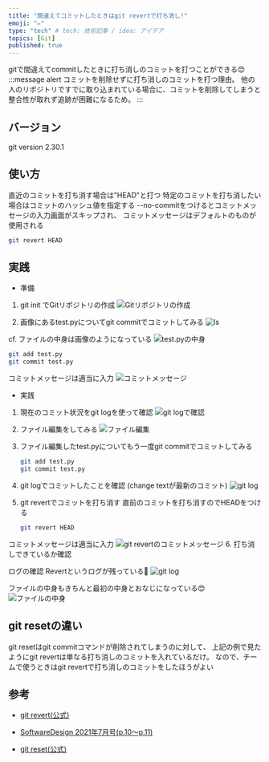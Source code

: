 ```yaml
---
title: "間違えてコミットしたときはgit revertで打ち消し!"
emoji: "✏️"
type: "tech" # tech: 技術記事 / idea: アイデア
topics: [Git]
published: true
---
```


gitで間違えてcommitしたときに打ち消しのコミットを打つことができる😊
:::message alert
コミットを削除せずに打ち消しのコミットを打つ理由。
他の人のリポジトリですでに取り込まれている場合に、コミットを削除してしまうと
整合性が取れず追跡が困難になるため。
:::

## バージョン

git version 2.30.1

## 使い方

直近のコミットを打ち消す場合は"HEAD"と打つ
特定のコミットを打ち消したい場合はコミットのハッシュ値を指定する
--no-commitをつけるとコミットメッセージの入力画面がスキップされ、
コミットメッセージはデフォルトのものが使用される

```zsh
git revert HEAD
```

## 実践

- 準備

1. git init でGitリポジトリの作成
![Gitリポジトリの作成](https://gyazo.com/acec1c0f2b9dd51cafe7f7559bafe656.png)

2. 画像にあるtest.pyについてgit commitでコミットしてみる
![ls](https://gyazo.com/d0c5bd70f46d99b987e417b87f86a798.png)

cf.
ファイルの中身は画像のようになっている
![test.pyの中身](https://gyazo.com/b00a55478021822d8d09cc7c3ace8e78.png)

```zsh
git add test.py
git commit test.py
```

コミットメッセージは適当に入力
![コミットメッセージ](https://gyazo.com/88553a02015cb05859bc789d26c2cc1c.png)

- 実践

1. 現在のコミット状況をgit logを使って確認
![git logで確認](https://gyazo.com/5bbecaf8d46c26d6f90cc880e4ec8e05.png)

2. ファイル編集をしてみる
![ファイル編集](https://gyazo.com/176274094a01c74e2582b6170529b33c.png)

3. ファイル編集したtest.pyについてもう一度git commitでコミットしてみる

    ```zsh
    git add test.py
    git commit test.py
    ```

4. git logでコミットしたことを確認
(change textが最新のコミット)
![git log](https://gyazo.com/a11bc619b58e3f09da4d6a92461b538b.png)

5. git revertでコミットを打ち消す
直前のコミットを打ち消すのでHEADをつける

    ```zsh
    git revert HEAD
    ```

コミットメッセージは適当に入力
![git revertのコミットメッセージ](https://gyazo.com/30263d7d2152d09f07b279cfd5d3b8af.png)
6. 打ち消しできているか確認

ログの確認
Revertというログが残っている👏
![git log](https://gyazo.com/4587aa4ca40937136c2bd3c533a8eb79.png)

ファイルの中身もきちんと最初の中身とおなじになっている😊
![ファイルの中身](https://gyazo.com/2a1b9b66bd4f81159ee74fa12d13ed49.png)

## git resetの違い

git resetはgit commitコマンドが削除されてしまうのに対して、
上記の例で見たようにgit revertは単なる打ち消しのコミットを入れているだけ。
なので、チームで使うときはgit revertで打ち消しのコミットをしたほうがよい

## 参考

- [git revert(公式)](https://git-scm.com/docs/git-revert)

- [SoftwareDesign 2021年7月号(p.10〜p.11)](https://gihyo.jp/magazine/SD/archive/2021/202107)

- [git reset(公式)](https://git-scm.com/book/ja/v2/Git-%E3%81%AE%E3%81%95%E3%81%BE%E3%81%96%E3%81%BE%E3%81%AA%E3%83%84%E3%83%BC%E3%83%AB-%E3%83%AA%E3%82%BB%E3%83%83%E3%83%88%E3%82%B3%E3%83%9E%E3%83%B3%E3%83%89%E8%A9%B3%E8%AA%AC)
